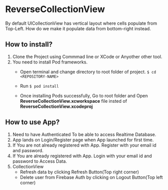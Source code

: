 # ReverseCollectionView
By default UICollectionView has vertical layout where cells populate from Top-Left. How do we make it populate data from bottom-right instead.

## How to install?
1. Clone the Project using Commmad line or XCode or Anyother other tool.
2. You need to install Pod frameworks.
   - Open terminal and change directory to root folder of project. ``` $ cd <REPOSITORY-NAME> ```
   
   - Run ``` $ pod install ```
   - Once installing Pods successfully, Go to root folder and Open **ReverseCollectionView.xcworkspace** file insted of **ReverseCollectionView.xcodeproj**
   
## How to use App?
1. Need to have Authenticated To be able to access Realtime Database.
2. App lands on Login/Register page when App launched for first time.
3. If You are not already registered with App. Register with your email id and password.
4. If You are already registered with App. Login with your email id and password to Access Data.
5. CollectionView
   - Refresh data by clicking Refresh Button(Top right corner)
   - Delete user from Firebase Auth by clicking on Logout Button(Top left corner)
